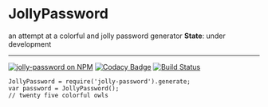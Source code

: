 # JollyPassword
an attempt at a colorful and jolly password generator
__State__: under development
_________________________________________________________
[![jolly-password on NPM](https://img.shields.io/npm/v/jolly-password.svg)](https://www.npmjs.com/package/jolly-password)
[![Codacy Badge](https://api.codacy.com/project/badge/Grade/21609483d7af44b5bb261c18f3b2cb32)](https://www.codacy.com/app/entomb/jolly-password)
[![Build Status](https://travis-ci.org/iampossible/jolly-password.svg?branch=master)](https://travis-ci.org/iampossible/jolly-password)



    JollyPassword = require('jolly-password').generate;
    var password = JollyPassword();
    // twenty five colorful owls

